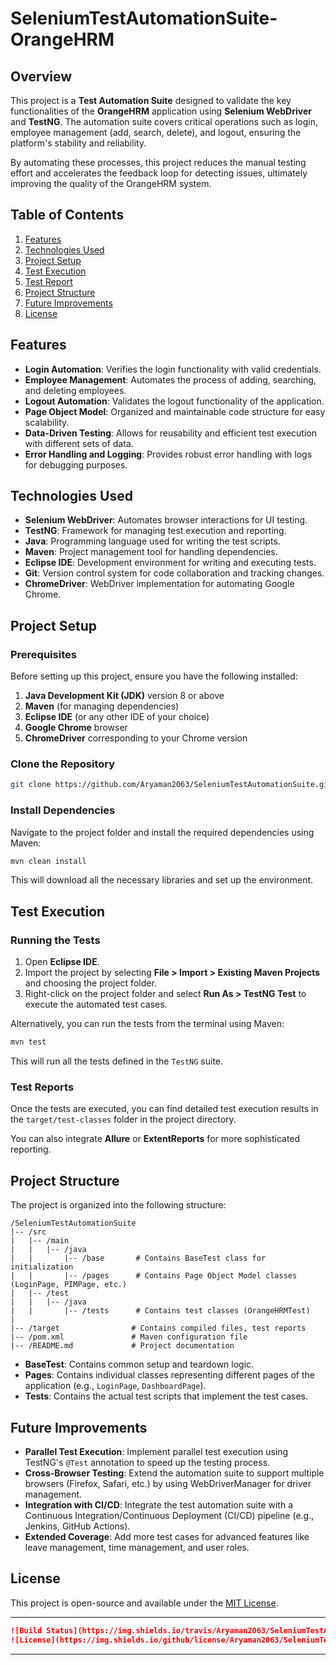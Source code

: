 # SeleniumTestAutomationSuite-OrangeHRM

## Overview

This project is a **Test Automation Suite** designed to validate the key functionalities of the **OrangeHRM** application using **Selenium WebDriver** and **TestNG**. The automation suite covers critical operations such as login, employee management (add, search, delete), and logout, ensuring the platform's stability and reliability.

By automating these processes, this project reduces the manual testing effort and accelerates the feedback loop for detecting issues, ultimately improving the quality of the OrangeHRM system.

## Table of Contents

1. [Features](#features)
2. [Technologies Used](#technologies-used)
3. [Project Setup](#project-setup)
4. [Test Execution](#test-execution)
5. [Test Report](#test-report)
6. [Project Structure](#project-structure)
7. [Future Improvements](#future-improvements)
8. [License](#license)

## Features

- **Login Automation**: Verifies the login functionality with valid credentials.
- **Employee Management**: Automates the process of adding, searching, and deleting employees.
- **Logout Automation**: Validates the logout functionality of the application.
- **Page Object Model**: Organized and maintainable code structure for easy scalability.
- **Data-Driven Testing**: Allows for reusability and efficient test execution with different sets of data.
- **Error Handling and Logging**: Provides robust error handling with logs for debugging purposes.

## Technologies Used

- **Selenium WebDriver**: Automates browser interactions for UI testing.
- **TestNG**: Framework for managing test execution and reporting.
- **Java**: Programming language used for writing the test scripts.
- **Maven**: Project management tool for handling dependencies.
- **Eclipse IDE**: Development environment for writing and executing tests.
- **Git**: Version control system for code collaboration and tracking changes.
- **ChromeDriver**: WebDriver implementation for automating Google Chrome.

## Project Setup

### Prerequisites

Before setting up this project, ensure you have the following installed:

1. **Java Development Kit (JDK)** version 8 or above
2. **Maven** (for managing dependencies)
3. **Eclipse IDE** (or any other IDE of your choice)
4. **Google Chrome** browser
5. **ChromeDriver** corresponding to your Chrome version

### Clone the Repository

```bash
git clone https://github.com/Aryaman2063/SeleniumTestAutomationSuite.git
```

### Install Dependencies

Navigate to the project folder and install the required dependencies using Maven:

```bash
mvn clean install
```

This will download all the necessary libraries and set up the environment.

## Test Execution

### Running the Tests

1. Open **Eclipse IDE**.
2. Import the project by selecting **File > Import > Existing Maven Projects** and choosing the project folder.
3. Right-click on the project folder and select **Run As > TestNG Test** to execute the automated test cases.

Alternatively, you can run the tests from the terminal using Maven:

```bash
mvn test
```

This will run all the tests defined in the `TestNG` suite.

### Test Reports

Once the tests are executed, you can find detailed test execution results in the `target/test-classes` folder in the project directory.

You can also integrate **Allure** or **ExtentReports** for more sophisticated reporting.

## Project Structure

The project is organized into the following structure:

```
/SeleniumTestAutomationSuite
|-- /src
|   |-- /main
|   |   |-- /java
|   |       |-- /base       # Contains BaseTest class for initialization
|   |       |-- /pages      # Contains Page Object Model classes (LoginPage, PIMPage, etc.)
|   |-- /test
|   |   |-- /java
|   |       |-- /tests      # Contains test classes (OrangeHRMTest)
|
|-- /target                # Contains compiled files, test reports
|-- /pom.xml               # Maven configuration file
|-- /README.md             # Project documentation
```

- **BaseTest**: Contains common setup and teardown logic.
- **Pages**: Contains individual classes representing different pages of the application (e.g., `LoginPage`, `DashboardPage`).
- **Tests**: Contains the actual test scripts that implement the test cases.

## Future Improvements

- **Parallel Test Execution**: Implement parallel test execution using TestNG's `@Test` annotation to speed up the testing process.
- **Cross-Browser Testing**: Extend the automation suite to support multiple browsers (Firefox, Safari, etc.) by using WebDriverManager for driver management.
- **Integration with CI/CD**: Integrate the test automation suite with a Continuous Integration/Continuous Deployment (CI/CD) pipeline (e.g., Jenkins, GitHub Actions).
- **Extended Coverage**: Add more test cases for advanced features like leave management, time management, and user roles.

## License

This project is open-source and available under the [MIT License](LICENSE).

---



```md
![Build Status](https://img.shields.io/travis/Aryaman2063/SeleniumTestAutomationSuite.svg)
![License](https://img.shields.io/github/license/Aryaman2063/SeleniumTestAutomationSuite.svg)
```

---
